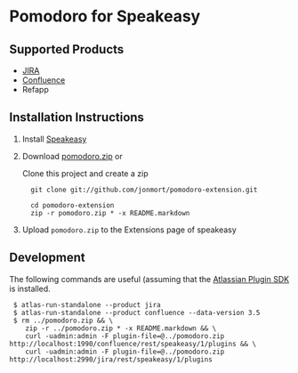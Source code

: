 Pomodoro for Speakeasy
======================

Supported Products
------------------
* [JIRA](http://www.atlassian.com/software/jira/)
* [Confluence](http://www.atlassian.com/software/confluence/)
* Refapp

Installation Instructions
-------------------------

1. Install [Speakeasy](http://confluence.atlassian.com/display/DEVNET/Speakeasy+Install+Guide)
2. Download [pomodoro.zip](https://github.com/downloads/jonmort/pomodoro-extension/pomodoro.zip) or 

   Clone this project and create a zip 

         git clone git://github.com/jonmort/pomodoro-extension.git
    
         cd pomodoro-extension
         zip -r pomodoro.zip * -x README.markdown
         
4. Upload `pomodoro.zip` to the Extensions page of speakeasy


Development
-----------

The following commands are useful (assuming that the [Atlassian Plugin SDK](http://confluence.atlassian.com/display/DEVNET/Developing+your+Plugin+using+the+Atlassian+Plugin+SDK) is installed.

     $ atlas-run-standalone --product jira
     $ atlas-run-standalone --product confluence --data-version 3.5
     $ rm ../pomodoro.zip && \
        zip -r ../pomodoro.zip * -x README.markdown && \
        curl -uadmin:admin -F plugin-file=@../pomodoro.zip http://localhost:1990/confluence/rest/speakeasy/1/plugins && \
        curl -uadmin:admin -F plugin-file=@../pomodoro.zip http://localhost:2990/jira/rest/speakeasy/1/plugins
